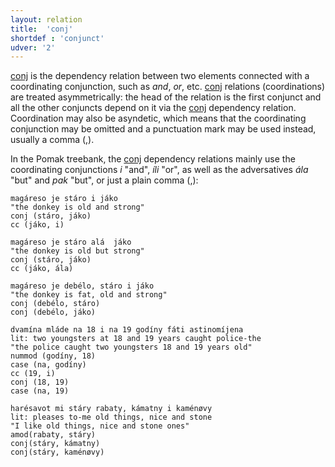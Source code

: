 ```yaml
---
layout: relation
title:  'conj'
shortdef : 'conjunct'
udver: '2'
---
```


[conj]() is the dependency relation between two elements connected with a coordinating conjunction, such as *and*, *or*, etc.
[conj]() relations (coordinations) are treated asymmetrically: the head of the relation is the first conjunct and all the other conjuncts depend on it via the [conj]() dependency relation. Coordination may also be asyndetic, which means that the coordinating conjunction may be omitted and a punctuation mark may be used instead, usually a comma (,). 

In the Pomak treebank, the [conj]() dependency relations mainly use the coordinating conjunctions *i* "and", *íli* "or",  as well as the adversatives *ála* "but" and *pak* "but", or just a plain comma (,): 

~~~ sdparse
magáreso je stáro i jáko 
"the donkey is old and strong"                
conj (stáro, jáko) 
cc (jáko, i)
~~~ 

~~~ sdparse
magáreso je stáro alá  jáko 
"the donkey is old but strong"
conj (stáro, jáko)  
cc (jáko, ála)
~~~ 

~~~ sdparse
magáreso je debélo, stáro i jáko
"the donkey is fat, old and strong"
conj (debélo, stáro)
conj (debélo, jáko)
~~~ 

~~~ sdparse
dvamína mláde na 18 i na 19 godíny fáti astinomíjena 
lit: two youngsters at 18 and 19 years caught police-the
"the police caught two youngsters 18 and 19 years old"
nummod (godíny, 18)
case (na, godíny)
cc (19, i)
conj (18, 19)
case (na, 19)
~~~ 

~~~ sdparse
harésavot mi stáry rabaty, kámatny i kaménøvy 
lit: pleases to-me old things, nice and stone  
"I like old things, nice and stone ones"  
amod(rabaty, stáry)
conj(stáry, kámatny)
conj(stáry, kaménøvy)
~~~    
